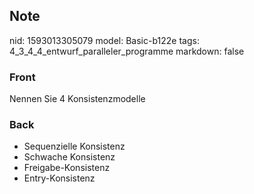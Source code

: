 ## Note
nid: 1593013305079
model: Basic-b122e
tags: 4_3_4_4_entwurf_paralleler_programme
markdown: false

### Front
Nennen Sie 4 Konsistenzmodelle

### Back
<ul>
  <li>Sequenzielle Konsistenz
  <li>Schwache Konsistenz
  <li>Freigabe-Konsistenz
  <li>Entry-Konsistenz
</ul>
